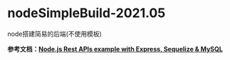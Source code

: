 # nodeSimpleBuild-2021.05
 node搭建简易的后端(不使用模板)



**参考文档：[Node.js Rest APIs example with Express, Sequelize & MySQL](https://bezkoder.com/node-js-express-sequelize-mysql/#Define_the_Sequelize_Model)**


